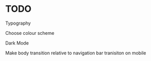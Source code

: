 # TODO

Typography

Choose colour scheme

Dark Mode

Make body transition relative to navigation bar tranisiton on mobile
